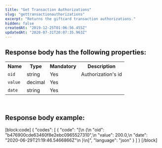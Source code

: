 ```yaml
---
title: "Get Transaction Authorizations"
slug: "gettransactionauthorizations"
excerpt: "Returns the giftcard transaction authorizations."
hidden: false
createdAt: "2019-12-25T01:06:56.455Z"
updatedAt: "2020-07-31T20:07:35.963Z"
---
```

## Response body has the following properties:
<table>
    <tr>
        <th>Name</th>
        <th>Type</th>
        <th>Mandatory</th>
        <th>Description</th>
    </tr>
    <tr>
        <td><code>oid</code></td>
        <td>string</td>
        <td>Yes</td>
        <td>Authorization's id</td>
    </tr>
 <tr>
        <td><code>value</code></td>
        <td>decimal</td>
        <td>Yes</td>
        <td></td>
    </tr>
 <tr>
        <td><code>date</code></td>
        <td>string</td>
        <td>Yes</td>
        <td></td>
    </tr>
</table>

<br>


## Response body example:
[block:code]
{
  "codes": [
    {
      "code": "[\n  {\n        \"oid\": \"b476900cde63460f8e2ebc0965527310\",\n        \"value\": 200.0,\n        \"date\": \"2020-06-29T21:19:46.5466866Z\"\n }\n]",
      "language": "json"
    }
  ]
}
[/block]